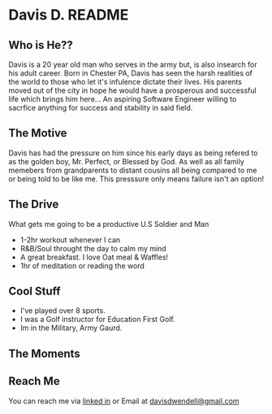 # Davis D. README

## Who is He??

Davis is a 20 year old man who serves in the army but, is also insearch for his adult career. Born in Chester PA, Davis has seen the harsh realities of the world to those who let it's infulence dictate their lives. His parents moved out of the city in hope he would have a prosperous and successful life which brings him here... An aspiring Software Engineer willing to sacrfice anything for success and stability in said field.

## The Motive

Davis has had the pressure on him since his early days as being refered to as the golden boy, Mr. Perfect, or Blessed by God. As well as all family memebers from grandparents to distant cousins all being compared to me or being told to be like me. This presssure only means failure isn't an option!

## The Drive

What gets me going to be a productive U.S Soldier and Man

* 1-2hr workout whenever I can
* R&B/Soul throught the day to calm my mind
* A great breakfast. I love Oat meal & Waffles!
* 1hr of meditation or reading the word

## Cool Stuff

* I've played over 8 sports.
* I was a Golf instructor for Education First Golf.
* Im in the Military, Army Gaurd.

## The Moments

  
## Reach Me

  You can reach me via [linked in](www.linkedin.com/in/davisdw2004) or Email at davisdwendell@gmail.com
